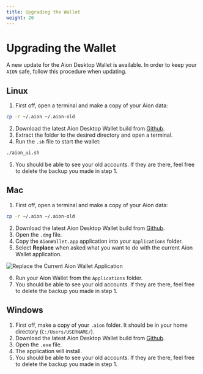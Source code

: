 ```yaml
---
title: Upgrading the Wallet
weight: 20
---
```


# Upgrading the Wallet

A new update for the Aion Desktop Wallet is available. In order to keep your `AION` safe, follow this procedure when updating.

## Linux

1. First off, open a terminal and make a copy of your Aion data:

```bash
cp -r ~/.aion ~/.aion-old
```

2. Download the latest Aion Desktop Wallet build from [Github](https://github.com/aionnetwork/Desktop-Wallet/releases).
3. Extract the folder to the desired directory and open a terminal.
4. Run the `.sh` file to start the wallet:

```bash
./aion_ui.sh
```

5. You should be able to see your old accounts. If they are there, feel free to delete the backup you made in step 1.

## Mac

1. First off, open a terminal and make a copy of your Aion data:

```bash
cp -r ~/.aion ~/.aion-old
```

2. Download the latest Aion Desktop Wallet build from [Github](https://github.com/aionnetwork/Desktop-Wallet/releases).
3. Open the `.dmg` file.
4. Copy the `AionWallet.app` application into your `Applications` folder.
5. Select **Replace** when asked what you want to do with the current Aion Wallet application.

![Replace the Current Aion Wallet Application](/tokens/aion-desktop-wallet/images/mac-replace.png)

6. Run your Aion Wallet from the `Applications` folder.
7. You should be able to see your old accounts. If they are there, feel free to delete the backup you made in step 1.

## Windows

1. First off, make a copy of your `.aion` folder. It should be in your home directory (`C:/Users/USERNAME/`).
2. Download the latest Aion Desktop Wallet build from [Github](https://github.com/aionnetwork/Desktop-Wallet/releases).
3. Open the `.exe` file.
4. The application will install.
5. You should be able to see your old accounts. If they are there, feel free to delete the backup you made in step 1.